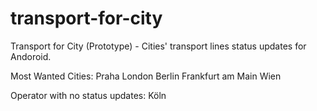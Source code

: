 # transport-for-city
Transport for City (Prototype) - Cities' transport lines status updates for Andoroid.

Most Wanted Cities:
Praha
London
Berlin
Frankfurt am Main
Wien

Operator with no status updates:
Köln

